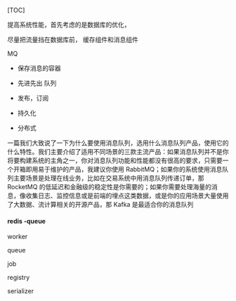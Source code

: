 [TOC]



提高系统性能，首先考虑的是数据库的优化，

尽量把流量挡在数据库前， 缓存组件和消息组件

MQ

* 保存消息的容器

* 先进先出 队列
* 发布，订阅
* 持久化
* 分布式



一篇我们大致说了一下为什么要使用消息队列，选用什么消息队列产品，使用它的什么特性。我们主要介绍了适用不同场景的三款主流产品：如果消息队列并不是你将要构建系统的主角之一，你对消息队列功能和性能都没有很高的要求，只需要一个开箱即用易于维护的产品，我建议你使用 RabbitMQ；如果你的系统使用消息队列主要场景是处理在线业务，比如在交易系统中用消息队列传递订单，那 RocketMQ 的低延迟和金融级的稳定性是你需要的；如果你需要处理海量的消息，像收集日志、监控信息或是前端的埋点这类数据，或是你的应用场景大量使用了大数据、流计算相关的开源产品，那 Kafka 是最适合你的消息队列



#### redis -queue



worker

queue

job

registry

serializer



